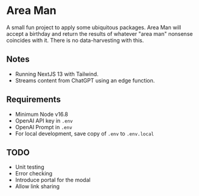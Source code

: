 # Area Man

A small fun project to apply some ubiquitous packages. Area Man will accept a birthday and return the results of whatever "area man" nonsense coincides with it. There is no data-harvesting with this.

## Notes

* Running NextJS 13 with Tailwind.
* Streams content from ChatGPT using an edge function.

## Requirements

* Minimum Node v16.8
* OpenAI API key in `.env`
* OpenAI Prompt in `.env`
* For local development, save copy of `.env` to `.env.local`

## TODO
* Unit testing
* Error checking
* Introduce portal for the modal
* Allow link sharing